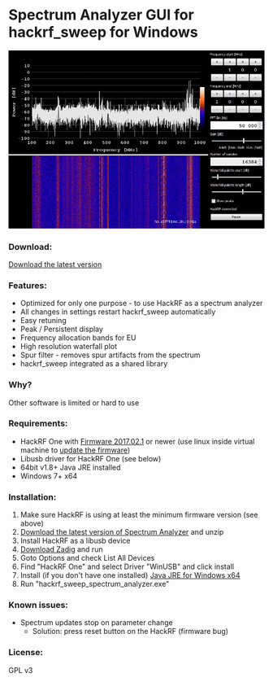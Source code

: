 # Spectrum Analyzer GUI for hackrf_sweep for Windows

![screenshot](screenshot.gif "screenshot")

### Download:
[Download the latest version](release/hackrf_spectrum_analyzer.zip)

### Features:
- Optimized for only one purpose - to use HackRF as a spectrum analyzer
- All changes in settings restart hackrf_sweep automatically 
- Easy retuning    
- Peak / Persistent display
- Frequency allocation bands for EU
- High resolution waterfall plot
- Spur filter - removes spur artifacts from the spectrum 
- hackrf_sweep integrated as a shared library

### Why?
Other software is limited or hard to use
 
### Requirements:
* HackRF One with [Firmware 2017.02.1](https://github.com/mossmann/hackrf/releases/tag/v2017.02.1) or newer (use linux inside virtual machine to [update the firmware](https://github.com/mossmann/hackrf/wiki/Updating-Firmware))
* Libusb driver for HackRF One (see below)
* 64bit v1.8+ Java JRE installed
* Windows 7+ x64

### Installation:
1. Make sure HackRF is using at least the minimum firmware version (see above) 
1. [Download the latest version of Spectrum Analyzer](release/hackrf_spectrum_analyzer.zip) and unzip
1. Install HackRF as a libusb device
  1. [Download Zadig](src/hackrf-sweep/lib/zadig_2.2.exe) and run  
  2. Goto Options and check List All Devices  
  3. Find "HackRF One" and select Driver "WinUSB" and click install
1. Install (if you don't have one installed) [Java JRE for Windows x64](http://www.oracle.com/technetwork/java/javase/downloads/jre8-downloads-2133155.html)     
1. Run "hackrf_sweep_spectrum_analyzer.exe"

### Known issues:
* Spectrum updates stop on parameter change
  * Solution: press reset button on the HackRF (firmware bug)  

### License:
GPL v3 